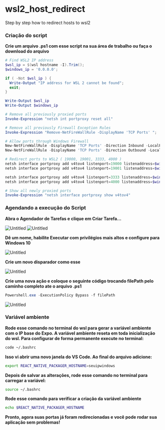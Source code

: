# wsl2_host_redirect
Step by step how to redirect hosts to wsl2

### Criação do script

**Crie um arquivo .ps1 com esse script na sua área de trabalho ou faça o download do arquivo**

```powershell
# Find WSL2 IP address
$wsl_ip = $(wsl hostname -I).Trim();
$windows_ip = '0.0.0.0';

if ( -Not $wsl_ip ) {
  Write-Output "IP address for WSL 2 cannot be found";
  exit;
}

Write-Output $wsl_ip
Write-Output $windows_ip

# Remove all previously proxied ports
Invoke-Expression "netsh int portproxy reset all"

# Remove all previously Firewall Exception Rules
Invoke-Expression "Remove-NetFireWallRule -DisplayName 'TCP Ports' ";

# Allow ports through Windows Firewall
New-NetFireWallRule -DisplayName 'TCP Ports' -Direction Inbound -LocalPort 19000,19001,3333,4000 -Action Allow -Protocol TCP;
New-NetFireWallRule -DisplayName 'TCP Ports' -Direction Outbound -LocalPort 19000,19001,3333,4000 -Action Allow -Protocol TCP;

# Redirect ports to WSL2 ( 19000, 19001, 3333, 4000 )
netsh interface portproxy add v4tov4 listenport=19000 listenaddress=$windows_ip connectport=19000 connectaddress=$wsl_ip
netsh interface portproxy add v4tov4 listenport=19001 listenaddress=$windows_ip connectport=19001 connectaddress=$wsl_ip

netsh interface portproxy add v4tov4 listenport=3333 listenaddress=$windows_ip connectport=3333 connectaddress=$wsl_ip
netsh interface portproxy add v4tov4 listenport=4000 listenaddress=$windows_ip connectport=4000 connectaddress=$wsl_ip

# Show all newly proxied ports
Invoke-Expression "netsh interface portproxy show v4tov4"
```

### Agendando a execução do Script

**Abra o Agendador de Tarefas e clique em Criar Tarefa…**

![Untitled](https://github.com/hlgboot/wsl2_host_redirect/assets/69645018/1bd425e9-07a4-4e16-9f9a-b555854a38cc)
![Untitled](https://github.com/hlgboot/wsl2_host_redirect/assets/69645018/60ee60f4-5e09-4a5f-9316-58dc58d813fe)

**Dê um nome, habilite Executar com privilégios mais altos e configure para Windows 10**

![Untitled](https://github.com/hlgboot/wsl2_host_redirect/assets/69645018/26df0ec4-86c9-4797-95c5-05d5ffbb420a)

**Crie um novo disparador como esse**

![Untitled](https://github.com/hlgboot/wsl2_host_redirect/assets/69645018/91950d6b-ab03-435b-a9a1-797bae5d54b6)

**Crie uma nova ação e coloque o seguinte código trocando filePath pelo caminho completo ate o arquivo .ps1**

```powershell
Powershell.exe -ExecutionPolicy Bypass -f filePath
```

![Untitled](https://github.com/hlgboot/wsl2_host_redirect/assets/69645018/21e5b8f8-5da0-4582-8e0b-de62d39ed959)

### Variável ambiente

**Rode esse comando no terminal do wsl para gerar a variável ambiente com o IP base do Expo. A variável ambiente reseta em toda inicialização do wsl. Para configurar de forma permanente execute no terminal:**

```bash
code ~/.bashrc
```

**Isso vi abrir uma novo janela do VS Code. Ao final do arquivo adicione:**

```bash
export REACT_NATIVE_PACKAGER_HOSTNAME=seuipwindows
```

**Depois de salvar as alterações, rode esse comando no terminal para carregar a variável:**

```bash
source ~/.bashrc
```

**Rode esse comando para verificar a criação da variável ambiente**

```bash
echo $REACT_NATIVE_PACKAGER_HOSTNAME
```

**Pronto, agora suas portas já foram redirecionadas e você pode rodar sua aplicação sem problemas!**
